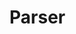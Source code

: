 # Parser

<div data-widget="Widget.Query" data-widget-datakey="default" data-widget-data-keys="grammar"></div>
<div data-widget="Parser.Main" data-widget-datakey="default"></div>
<div data-widget="Parser.Input" data-widget-datakey="default"></div>
<div data-widget="Parser.Random" data-widget-datakey="default"></div>
<div data-widget="Parser.Explorer" data-widget-datakey="default"></div>
<div data-widget="Parser.StateTable" data-widget-datakey="default"></div>
<div data-widget="Parser.ParseTable" data-widget-datakey="default"></div>
